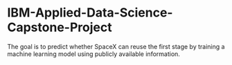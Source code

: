 # IBM-Applied-Data-Science-Capstone-Project
The goal is to predict whether SpaceX can reuse the first stage by training a machine learning model using publicly available information.
